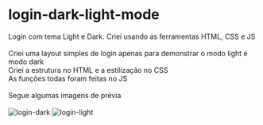 # login-dark-light-mode
Login com tema Light e Dark. Criei usando as ferramentas HTML, CSS e JS <br>
<br>
Criei uma layout simples de login apenas para demonstrar o modo light e modo dark <br>
Criei a estrutura no HTML e a estilização no CSS <br>
As funções todas foram feitas no JS <br>
<br>
Segue algumas imagens de prévia <br>
<br>
![login-dark](https://user-images.githubusercontent.com/117482909/226502112-1e0bdc4e-1a73-44c0-9654-c8107d72a420.png)
![login-light](https://user-images.githubusercontent.com/117482909/226502114-90957281-01cc-4796-91ff-111842a57f54.png)
